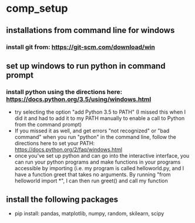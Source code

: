 # comp_setup
## installations from command line for windows
### install git from: https://git-scm.com/download/win

## set up windows to run python in command prompt
### install python using the directions here: https://docs.python.org/3.5/using/windows.html 
  * try selecting the option "add Python 3.5 to PATH" (I missed this when I did it and had to add it to my PATH manually to enable a call to Python from the command prompt)
  * If you missed it as well, and get errors "not recognized" or "bad command" when you run "python" in the command line, follow the directions here to set your PATH: https://docs.python.org/2/faq/windows.html
  * once you've set up python and can go into the interactive interface, you can run your python programs and make functions in your programs accessible by importing (i.e. my program is called helloworld.py, and I have a function greet that takes no arguments. By running "from helloworld import *", I can then run greet() and call my function
 

## install the following packages
  * pip install: pandas, matplotlib, numpy, random, skilearn, scipy
